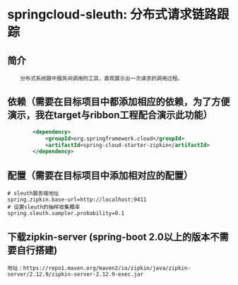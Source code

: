 # springcloud-sleuth: 分布式请求链路跟踪

## 简介
```text
    分布式系统跟中服务间调用的工具，直观展示出一次请求的调用过程。
```
## 依赖（需要在目标项目中都添加相应的依赖，为了方便演示，我在target与ribbon工程配合演示此功能）
```xml
        <dependency>
            <groupId>org.springframework.cloud</groupId>
            <artifactId>spring-cloud-starter-zipkin</artifactId>
        </dependency>
```
## 配置（需要在目标项目中添加相对应的配置）
```properties
# sleuth服务端地址
spring.zipkin.base-url=http://localhost:9411
# 设置sleuth的抽样收集概率
spring.sleuth.sampler.probability=0.1
```
## 下载zipkin-server (spring-boot 2.0以上的版本不需要自行搭建)
```text
地址：https://repo1.maven.org/maven2/io/zipkin/java/zipkin-server/2.12.9/zipkin-server-2.12.9-exec.jar
```

